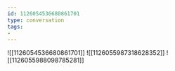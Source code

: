 ```yaml
---
id: 1126054536680861701
type: conversation
tags:
- 
---
```

![[1126054536680861701]]
![[1126055987318628352]]
![[1126055988098785281]]

